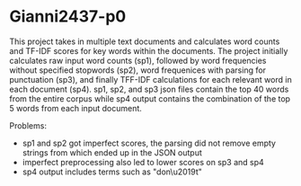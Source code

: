 # Gianni2437-p0

This project takes in multiple text documents and calculates word counts and TF-IDF scores for key words within the documents. The project initially calculates raw input word counts (sp1), followed by word frequencies without specified stopwords (sp2), word frequenices with parsing for punctuation (sp3), and finally TFF-IDF calculations for each relevant word in each document (sp4). sp1, sp2, and sp3 json files contain the top 40 words from the entire corpus while sp4 output contains the combination of the top 5 words from each input document.

Problems:
- sp1 and sp2 got imperfect scores, the parsing did not remove empty strings from which ended up in the JSON output
- imperfect preprocessing also led to lower scores on sp3 and sp4
- sp4 output includes terms such as "don\u2019t"
